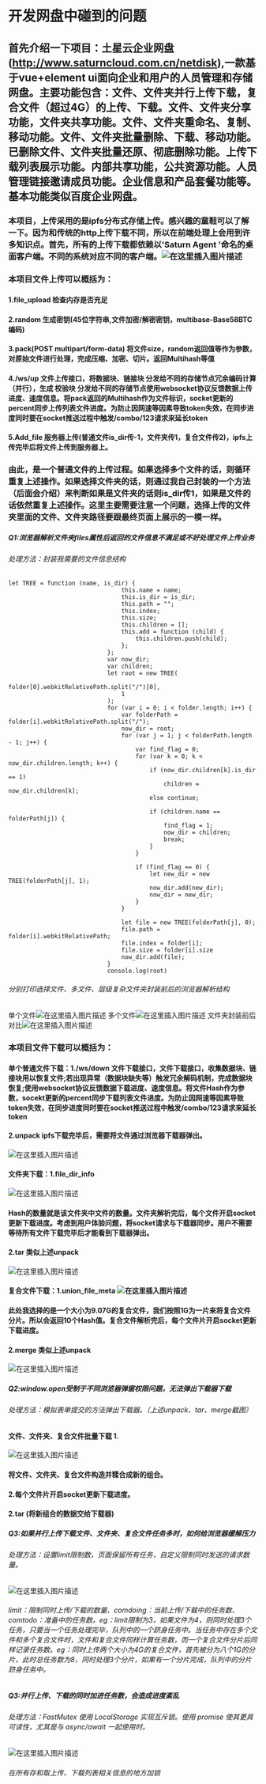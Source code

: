 # 开发网盘中碰到的问题
## 首先介绍一下项目：土星云企业网盘(http://www.saturncloud.com.cn/netdisk),一款基于vue+element ui面向企业和用户的人员管理和存储网盘。主要功能包含：文件、文件夹并行上传下载，复合文件（超过4G）的上传、下载。文件、文件夹分享功能，文件夹共享功能。文件、文件夹重命名、复制、移动功能。文件、文件夹批量删除、下载、移动功能。已删除文件、文件夹批量还原、彻底删除功能。上传下载列表展示功能。内部共享功能，公共资源功能。人员管理链接邀请成员功能。企业信息和产品套餐功能等。基本功能类似百度企业网盘。
###  本项目，上传采用的是ipfs分布式存储上传。感兴趣的童鞋可以了解一下。因为和传统的http上传下载不同，所以在前端处理上会用到许多知识点。首先，所有的上传下载都依赖以'Saturn Agent '命名的桌面客户端。不同的系统对应不同的客户端。![在这里插入图片描述](https://img-blog.csdnimg.cn/20210324155949883.png?x-oss-process=image/watermark,type_ZmFuZ3poZW5naGVpdGk,shadow_10,text_aHR0cHM6Ly9ibG9nLmNzZG4ubmV0L3dlaXhpbl80Mjg0MTkzNw==,size_16,color_FFFFFF,t_70)
### 本项目文件上传可以概括为：
#### 1.file_upload 检查内存是否充足
#### 2.random 生成密钥(45位字符串,文件加密/解密密钥，multibase-Base58BTC编码)
#### 3.pack(POST multipart/form-data) 将文件size，random返回值等作为参数，对原始文件进行处理，完成压缩、加密、切片。返回Multihash等值
#### 4./ws/up 文件上传接口，将数据块、链接块 分发给不同的存储节点冗余编码计算（并行），生成 校验块 分发给不同的存储节点使用websocket协议反馈数据上传进度、速度信息。将pack返回的Multihash作为文件标识，socket更新的percent同步上传列表文件进度。为防止因网速等因素导致token失效，在同步进度同时要在socket推送过程中触发/combo/123请求来延长token
#### 5.Add_file 服务器上传(普通文件is_dir传-1，文件夹传1，复合文件传2)，ipfs上传完毕后将文件上传到服务器上。
### 由此，是一个普通文件的上传过程。如果选择多个文件的话，则循环重复上述操作。如果选择文件夹的话，则通过我自己封装的一个方法（后面会介绍）来判断如果是文件夹的话则is_dir传1，如果是文件的话依然重复上述操作。这里主要需要注意一个问题，选择上传的文件夹里面的文件、文件夹路径要跟最终页面上展示的一模一样。
##### Q1:浏览器解析文件夹files属性后返回的文件信息不满足或不好处理文件上传业务
###### 处理方法：封装我需要的文件信息结构
```
let TREE = function (name, is_dir) {
                                this.name = name;
                                this.is_dir = is_dir;
                                this.path = "";
                                this.index;
                                this.size;
                                this.children = [];
                                this.add = function (child) {
                                    this.children.push(child);
                                };
                            };
                            var now_dir;
                            var children;
                            let root = new TREE(
                                folder[0].webkitRelativePath.split("/")[0],
                                1
                            );
                            for (var i = 0; i < folder.length; i++) {
                                var folderPath = folder[i].webkitRelativePath.split("/");
                                now_dir = root;
                                for (var j = 1; j < folderPath.length - 1; j++) {
                                    var find_flag = 0;
                                    for (var k = 0; k < now_dir.children.length; k++) {
                                        if (now_dir.children[k].is_dir == 1)
                                            children = now_dir.children[k];
                                        else continue;

                                        if (children.name == folderPath[j]) {
                                            find_flag = 1;
                                            now_dir = children;
                                            break;
                                        }
                                    }

                                    if (find_flag == 0) {
                                        let new_dir = new TREE(folderPath[j], 1);
                                        now_dir.add(new_dir);
                                        now_dir = new_dir;
                                    }
                                }

                                let file = new TREE(folderPath[j], 0);
                                file.path = folder[i].webkitRelativePath;
                                file.index = folder[i];
                                file.size = folder[i].size
                                now_dir.add(file);
                            }
                            console.log(root)
```
###### 分别打印选择文件、多文件、层级复杂文件夹封装前后的浏览器解析结构
单个文件![在这里插入图片描述](https://img-blog.csdnimg.cn/20210324165655790.png?x-oss-process=image/watermark,type_ZmFuZ3poZW5naGVpdGk,shadow_10,text_aHR0cHM6Ly9ibG9nLmNzZG4ubmV0L3dlaXhpbl80Mjg0MTkzNw==,size_16,color_FFFFFF,t_70)
多个文件![在这里插入图片描述](https://img-blog.csdnimg.cn/2021032416583269.png?x-oss-process=image/watermark,type_ZmFuZ3poZW5naGVpdGk,shadow_10,text_aHR0cHM6Ly9ibG9nLmNzZG4ubmV0L3dlaXhpbl80Mjg0MTkzNw==,size_16,color_FFFFFF,t_70)
文件夹封装前后对比![在这里插入图片描述](https://img-blog.csdnimg.cn/20210324170250586.png?x-oss-process=image/watermark,type_ZmFuZ3poZW5naGVpdGk,shadow_10,text_aHR0cHM6Ly9ibG9nLmNzZG4ubmV0L3dlaXhpbl80Mjg0MTkzNw==,size_16,color_FFFFFF,t_70)




### 本项目文件下载可以概括为：
#### 单个普通文件下载：1./ws/down 文件下载接口，文件下载接口，收集数据块、链接块用以恢复文件;若出现异常（数据块缺失等）触发冗余解码机制，完成数据块恢复;使用websocket协议反馈数据下载进度、速度信息。将文件Hash作为参数，socekt更新的percent同步下载列表文件进度。为防止因网速等因素导致token失效，在同步进度同时要在socket推送过程中触发/combo/123请求来延长token
#### 2.unpack ipfs下载完毕后，需要将文件通过浏览器下载器弹出。
![在这里插入图片描述](https://img-blog.csdnimg.cn/20210622145524686.png?x-oss-process=image/watermark,type_ZmFuZ3poZW5naGVpdGk,shadow_10,text_aHR0cHM6Ly9ibG9nLmNzZG4ubmV0L3dlaXhpbl80Mjg0MTkzNw==,size_16,color_FFFFFF,t_70)
#### 文件夹下载：1.file_dir_info 
![在这里插入图片描述](https://img-blog.csdnimg.cn/20210622150356751.png)
#### Hash的数量就是该文件夹中文件的数量。文件夹解析完后，每个文件开启socket更新下载进度。考虑到用户体验问题，将socket请求与下载器同步。用户不需要等待所有文件下载完毕后才能看到下载器弹出。
#### 2.tar 类似上述unpack
![在这里插入图片描述](https://img-blog.csdnimg.cn/20210622150840754.png?x-oss-process=image/watermark,type_ZmFuZ3poZW5naGVpdGk,shadow_10,text_aHR0cHM6Ly9ibG9nLmNzZG4ubmV0L3dlaXhpbl80Mjg0MTkzNw==,size_16,color_FFFFFF,t_70)
#### 复合文件下载：1.union_file_meta ![在这里插入图片描述](https://img-blog.csdnimg.cn/20210622151443737.png?x-oss-process=image/watermark,type_ZmFuZ3poZW5naGVpdGk,shadow_10,text_aHR0cHM6Ly9ibG9nLmNzZG4ubmV0L3dlaXhpbl80Mjg0MTkzNw==,size_16,color_FFFFFF,t_70)
#### 此处我选择的是一个大小为9.07G的复合文件，我们按照1G为一片来将复合文件分片。所以会返回10个Hash值。复合文件解析完后，每个文件片开启socket更新下载进度。
#### 2.merge 类似上述unpack
![在这里插入图片描述](https://img-blog.csdnimg.cn/20210622152140771.png?x-oss-process=image/watermark,type_ZmFuZ3poZW5naGVpdGk,shadow_10,text_aHR0cHM6Ly9ibG9nLmNzZG4ubmV0L3dlaXhpbl80Mjg0MTkzNw==,size_16,color_FFFFFF,t_70)
##### Q2:window.open受制于不同浏览器弹窗权限问题，无法弹出下载器下载
###### 处理方法：模拟表单提交的方法弹出下载器。（上述unpack、tar、merge截图）
#### 文件、文件夹、复合文件批量下载  1.
![在这里插入图片描述](https://img-blog.csdnimg.cn/2021062215284619.png?x-oss-process=image/watermark,type_ZmFuZ3poZW5naGVpdGk,shadow_10,text_aHR0cHM6Ly9ibG9nLmNzZG4ubmV0L3dlaXhpbl80Mjg0MTkzNw==,size_16,color_FFFFFF,t_70)
####  将文件、文件夹、复合文件构造并糅合成新的组合。
#### 2.每个文件片开启socket更新下载进度。
#### 2.tar (将新组合的数据交给下载器)
##### Q3:如果并行上传下载文件、文件夹、复合文件任务多时，如何给浏览器缓解压力
###### 处理方法：设置limit限制数，页面保留所有任务，自定义限制同时发送的请求数量。
![在这里插入图片描述](https://img-blog.csdnimg.cn/20210622160929448.png?x-oss-process=image/watermark,type_ZmFuZ3poZW5naGVpdGk,shadow_10,text_aHR0cHM6Ly9ibG9nLmNzZG4ubmV0L3dlaXhpbl80Mjg0MTkzNw==,size_16,color_FFFFFF,t_70)
###### limit：限制同时上传/下载的数量、comdoing：当前上传/下载中的任务数、comtodo：准备中的任务数。eg：limit限制为3，如果文件为4，则同时处理3个任务，只要当一个任务处理完毕，队列中的一个跻身任务中。当任务中存在多个文件和多个复合文件时，文件和复合文件同样计算任务数，而一个复合文件分片后同样记录任务数。eg：同时上传两个大小为4G的复合文件，首先被分为八个1G的分片，此时总任务数为8，同时处理3个分片，如果有一个分片完成，队列中的分片跻身任务中。
##### Q3:并行上传、下载的同时加进任务数，会造成进度紊乱
###### 处理方法：FastMutex 使用 LocalStorage 实现互斥锁。使用 promise 使其更具可读性，尤其是与 async/await 一起使用时。
![在这里插入图片描述](https://img-blog.csdnimg.cn/20210622162638772.png?x-oss-process=image/watermark,type_ZmFuZ3poZW5naGVpdGk,shadow_10,text_aHR0cHM6Ly9ibG9nLmNzZG4ubmV0L3dlaXhpbl80Mjg0MTkzNw==,size_16,color_FFFFFF,t_70)
###### 在所有存和取上传、下载列表相关信息的地方加锁
